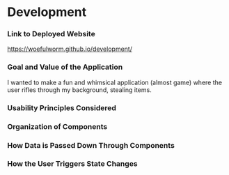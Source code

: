 # Development

### Link to Deployed Website
https://woefulworm.github.io/development/

### Goal and Value of the Application
I wanted to make a fun and whimsical application (almost game) where the user rifles through my background, stealing items.

### Usability Principles Considered

### Organization of Components

### How Data is Passed Down Through Components

### How the User Triggers State Changes

